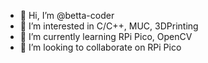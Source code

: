 - 👋 Hi, I’m @betta-coder
- 👀 I’m interested in C/C++, MUC, 3DPrinting
- 🌱 I’m currently learning RPi Pico, OpenCV
- 💞️ I’m looking to collaborate on RPi Pico


<!---
betta-coder/betta-coder is a ✨ special ✨ repository because its `README.md` (this file) appears on your GitHub profile.
You can click the Preview link to take a look at your changes.
--->

